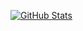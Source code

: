[![GitHub Stats](https://github-readme-streak-stats.herokuapp.com?user=elloello&theme=merko&hide_border=true)](https://git.io/streak-stats)
